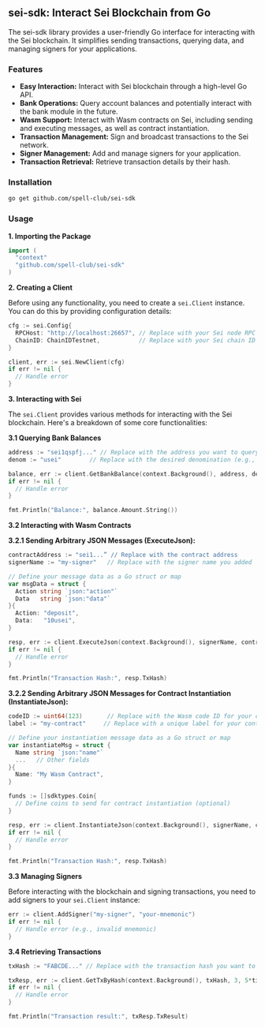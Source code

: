 ## sei-sdk: Interact Sei Blockchain from Go

The sei-sdk library provides a user-friendly Go interface for interacting with the Sei blockchain. It simplifies sending transactions, querying data, and managing signers for your applications.

### Features

* **Easy Interaction:** Interact with Sei blockchain through a high-level Go API.
* **Bank Operations:** Query account balances and potentially interact with the bank module in the future.
* **Wasm Support:** Interact with Wasm contracts on Sei, including sending and executing messages, as well as contract instantiation.
* **Transaction Management:** Sign and broadcast transactions to the Sei network.
* **Signer Management:** Add and manage signers for your application.
* **Transaction Retrieval:** Retrieve transaction details by their hash.

### Installation

```bash
go get github.com/spell-club/sei-sdk
```

### Usage

**1. Importing the Package**

```go
import (
  "context"
  "github.com/spell-club/sei-sdk"
)
```

**2. Creating a Client**

Before using any functionality, you need to create a `sei.Client` instance. You can do this by providing configuration details:

```go
cfg := sei.Config{
  RPCHost: "http://localhost:26657", // Replace with your Sei node RPC address
  ChainID: ChainIDTestnet,           // Replace with your Sei chain ID
}

client, err := sei.NewClient(cfg)
if err != nil {
  // Handle error
}
```

**3. Interacting with Sei**

The `sei.Client` provides various methods for interacting with the Sei blockchain. Here's a breakdown of some core functionalities:

**3.1 Querying Bank Balances**

```go
address := "sei1qspfj..." // Replace with the address you want to query
denom := "usei"        // Replace with the desired denomination (e.g., usei)

balance, err := client.GetBankBalance(context.Background(), address, denom)
if err != nil {
  // Handle error
}

fmt.Println("Balance:", balance.Amount.String())
```

**3.2 Interacting with Wasm Contracts**

**3.2.1 Sending Arbitrary JSON Messages (ExecuteJson):**

```go
contractAddress := "sei1...” // Replace with the contract address
signerName := "my-signer"   // Replace with the signer name you added

// Define your message data as a Go struct or map
var msgData = struct {
  Action string `json:"action"`
  Data   string `json:"data"`
}{
  Action: "deposit",
  Data:   "10usei",
}

resp, err := client.ExecuteJson(context.Background(), signerName, contractAddress, msgData)
if err != nil {
  // Handle error
}

fmt.Println("Transaction Hash:", resp.TxHash)
```

**3.2.2 Sending Arbitrary JSON Messages for Contract Instantiation (InstantiateJson):**

```go
codeID := uint64(123)       // Replace with the Wasm code ID for your contract
label := "my-contract"     // Replace with a unique label for your contract

// Define your instantiation message data as a Go struct or map
var instantiateMsg = struct {
  Name string `json:"name"`
  ...   // Other fields
}{
  Name: "My Wasm Contract",
}

funds := []sdktypes.Coin{
  // Define coins to send for contract instantiation (optional)
}

resp, err := client.InstantiateJson(context.Background(), signerName, codeID, label, instantiateMsg, funds)
if err != nil {
  // Handle error
}

fmt.Println("Transaction Hash:", resp.TxHash)
```

**3.3 Managing Signers**

Before interacting with the blockchain and signing transactions, you need to add signers to your `sei.Client` instance:

```go
err := client.AddSigner("my-signer", "your-mnemonic")
if err != nil {
  // Handle error (e.g., invalid mnemonic)
}
```

**3.4 Retrieving Transactions**

```go
txHash := "FABCDE..." // Replace with the transaction hash you want to retrieve

txResp, err := client.GetTxByHash(context.Background(), txHash, 3, 5*time.Second)
if err != nil {
  // Handle error
}

fmt.Println("Transaction result:", txResp.TxResult)
```
